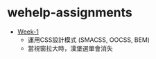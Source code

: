 # wehelp-assignments
* [Week-1](https://chengtze-wu.github.io/wehelp-assignments/week-1/)
  - 運用CSS設計模式 (SMACSS, OOCSS, BEM)
  - 當視窗拉大時，漢堡選單會消失
